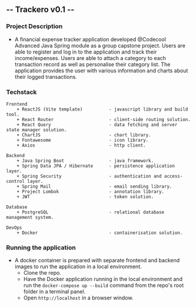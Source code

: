 ## -- Trackero v0.1 --


### Project Description
+ A financial expense tracker application developed @Codecool Advanced Java Spring module as a group capstone project. Users are able to register and log in to the application and track their income/expenses. Users are able to attach a category to each transaction record as well as personalise their category list. The application provides the user with various information and charts about their logged transactions.


### Techstack
```
Frontend
    + ReactJS (Vite template)          - javascript library and build tool.
    + React Router                     - client-side routing solution.
    + React Query                      - data fetching and server state manager solution.
    + ChartJS                          - chart library.
    + Fontawesome                      - icon library.
    + Axios                            - http client.
```

```
Backend
    + Java Spring Boot                 - java framework.
    + Spring Data JPA / Hibernate      - persistence application layer.
    + Spring Security                  - authentication and access-control layer.
    + Spring Mail                      - email sending library.
    + Project Lombok                   - annotation library.
    + JWT                              - token solution.
```

```
Database
    + PostgreSQL                       - relational database management system.
```

```
DevOps
    + Docker                           - containerisation solution.
```


### Running the application
+ A docker container is prepared with separate frontend and backend images to run the application in a local environment. 
    + Clone the repo.
    + Have the Docker application running in the local environment and run the ``docker-compose up --build`` command from the repo's root folder in a terminal panel.
    + Open ``http://localhost`` in a browser window.